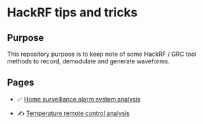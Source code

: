 # HackRF tips and tricks

## Purpose

This repository purpose is to keep note of some HackRF / GRC tool methods to record, demodulate and generate waveforms.

## Pages

- ✅ [Home surveillance alarm system analysis](pages/alarm-control.md)

- ✍️ [Temperature remote control analysis](pages/remote-control.md)